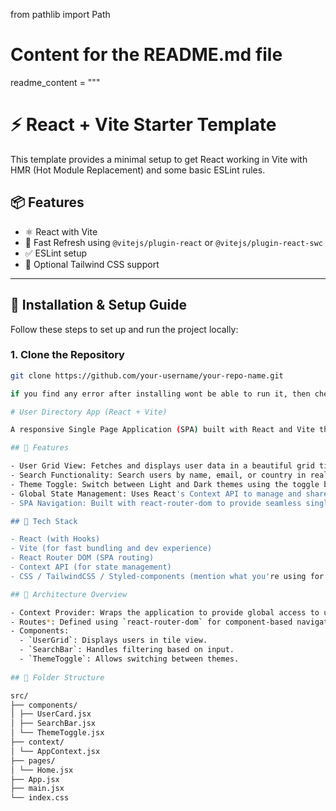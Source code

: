 from pathlib import Path

# Content for the README.md file
readme_content = """
# ⚡ React + Vite Starter Template

This template provides a minimal setup to get React working in Vite with HMR (Hot Module Replacement) and some basic ESLint rules.

## 📦 Features

- ⚛️ React with Vite
- 🔁 Fast Refresh using `@vitejs/plugin-react` or `@vitejs/plugin-react-swc`
- ✅ ESLint setup
- 💨 Optional Tailwind CSS support

---

## 🚀 Installation & Setup Guide

Follow these steps to set up and run the project locally:

### 1. Clone the Repository

```bash
git clone https://github.com/your-username/your-repo-name.git

if you find any error after installing wont be able to run it, then check the vite.config.js and install all the dependency and then change directroy to "User-directory" and you can run the project.

# User Directory App (React + Vite)

A responsive Single Page Application (SPA) built with React and Vite that displays user details in a grid tile format. The app features real-time search functionality, light/dark theme toggle, and global state management using React Context API.

## 🚀 Features

- User Grid View: Fetches and displays user data in a beautiful grid tile layout on the home page.
- Search Functionality: Search users by name, email, or country in real-time.
- Theme Toggle: Switch between Light and Dark themes using the toggle button at the top-right corner.
- Global State Management: Uses React's Context API to manage and share state across the entire application without prop drilling.
- SPA Navigation: Built with react-router-dom to provide seamless single-page navigation.

## 🔧 Tech Stack

- React (with Hooks)
- Vite (for fast bundling and dev experience)
- React Router DOM (SPA routing)
- Context API (for state management)
- CSS / TailwindCSS / Styled-components (mention what you're using for styling)

## 🧠 Architecture Overview

- Context Provider: Wraps the application to provide global access to user data and theme state.
- Routes*: Defined using `react-router-dom` for component-based navigation.
- Components:
  - `UserGrid`: Displays users in tile view.
  - `SearchBar`: Handles filtering based on input.
  - `ThemeToggle`: Allows switching between themes.
  
## 📂 Folder Structure

src/
├── components/
│ ├── UserCard.jsx
│ ├── SearchBar.jsx
│ └── ThemeToggle.jsx
├── context/
│ └── AppContext.jsx
├── pages/
│ └── Home.jsx
├── App.jsx
├── main.jsx
└── index.css
